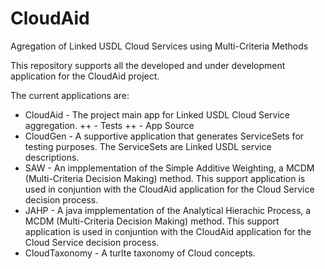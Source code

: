 CloudAid
========

Agregation of Linked USDL Cloud Services using Multi-Criteria Methods

This repository supports all the developed and under development application for the CloudAid project.

The current applications are:

+ CloudAid - The project main app for Linked USDL Cloud Service aggregation.
++ - Tests
++ - App Source
+ CloudGen - A supportive application that generates ServiceSets for testing purposes. The ServiceSets are Linked USDL service descriptions.
+ SAW - An impplementation of the Simple Additive Weighting, a MCDM (Multi-Criteria Decision Making) method. This support application is used in conjuntion with the CloudAid application for the Cloud Service decision process.
+ JAHP - A java impplementation of the Analytical Hierachic Process, a MCDM (Multi-Criteria Decision Making) method. This support application is used in conjuntion with the CloudAid application for the Cloud Service decision process.
+ CloudTaxonomy - A turlte taxonomy of Cloud concepts.
